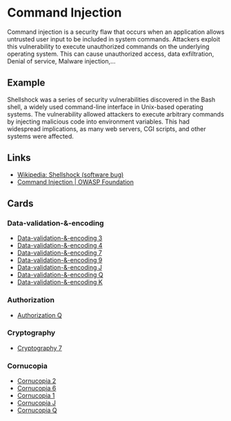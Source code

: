 # Command Injection
Command injection is a security flaw that occurs when an application allows untrusted user input to be included in system commands. Attackers exploit this vulnerability to execute unauthorized commands on the underlying operating system. This can cause unauthorized access, data exfiltration, Denial of service, Malware injection,…

## Example
Shellshock was a series of security vulnerabilities discovered in the Bash shell, a widely used command-line interface in Unix-based operating systems. The vulnerability allowed attackers to execute arbitrary commands by injecting malicious code into environment variables. This had widespread implications, as many web servers, CGI scripts, and other systems were affected.

## Links
- [Wikipedia: Shellshock (software bug)](https://en.wikipedia.org/wiki/Shellshock_(software_bug))
- [Command Injection | OWASP Foundation](https://owasp.org/www-community/attacks/Command_Injection#:~:text=Command%20injection%20is%20an%20attack,.)


## Cards
### Data-validation-&-encoding
- [Data-validation-&-encoding 3](/data-validation-&-encoding/3)
- [Data-validation-&-encoding 4](/data-validation-&-encoding/4)
- [Data-validation-&-encoding 7](/data-validation-&-encoding/7)
- [Data-validation-&-encoding 9](/data-validation-&-encoding/9)
- [Data-validation-&-encoding J](/data-validation-&-encoding/J)
- [Data-validation-&-encoding Q](/data-validation-&-encoding/Q)
- [Data-validation-&-encoding K](/data-validation-&-encoding/K)

### Authorization
- [Authorization Q](/authorization/Q)

### Cryptography
- [Cryptography 7](/cryptography/7)

### Cornucopia
- [Cornucopia 2](/cornucopia/2)
- [Cornucopia 6](/cornucopia/6)
- [Cornucopia 1](/cornucopia/1)
- [Cornucopia J](/cornucopia/J)
- [Cornucopia Q](/cornucopia/Q)
